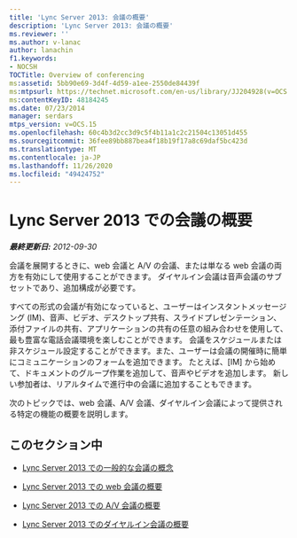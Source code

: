 ```yaml
---
title: 'Lync Server 2013: 会議の概要'
description: 'Lync Server 2013: 会議の概要'
ms.reviewer: ''
ms.author: v-lanac
author: lanachin
f1.keywords:
- NOCSH
TOCTitle: Overview of conferencing
ms:assetid: 5bb90e69-3d4f-4d59-a1ee-2550de84439f
ms:mtpsurl: https://technet.microsoft.com/en-us/library/JJ204928(v=OCS.15)
ms:contentKeyID: 48184245
ms.date: 07/23/2014
manager: serdars
mtps_version: v=OCS.15
ms.openlocfilehash: 60c4b3d2cc3d9c5f4b11a1c2c21504c13051d455
ms.sourcegitcommit: 36fee89bb887bea4f18b19f17a8c69daf5bc423d
ms.translationtype: MT
ms.contentlocale: ja-JP
ms.lasthandoff: 11/26/2020
ms.locfileid: "49424752"
---
```

# <a name="overview-of-conferencing-in-lync-server-2013"></a>Lync Server 2013 での会議の概要

<div data-xmlns="http://www.w3.org/1999/xhtml">

<div class="topic" data-xmlns="http://www.w3.org/1999/xhtml" data-msxsl="urn:schemas-microsoft-com:xslt" data-cs="https://msdn.microsoft.com/">

<div data-asp="https://msdn2.microsoft.com/asp">



</div>

<div id="mainSection">

<div id="mainBody">

<span> </span>

_**最終更新日:** 2012-09-30_

会議を展開するときに、web 会議と A/V の会議、または単なる web 会議の両方を有効にして使用することができます。 ダイヤルイン会議は音声会議のサブセットであり、追加構成が必要です。

すべての形式の会議が有効になっていると、ユーザーはインスタントメッセージング (IM)、音声、ビデオ、デスクトップ共有、スライドプレゼンテーション、添付ファイルの共有、アプリケーションの共有の任意の組み合わせを使用して、最も豊富な電話会議環境を楽しむことができます。 会議をスケジュールまたは非スケジュール設定することができます。また、ユーザーは会議の開催時に簡単にコミュニケーションのフォームを追加できます。 たとえば、[IM] から始めて、ドキュメントのグループ作業を追加して、音声やビデオを追加します。 新しい参加者は、リアルタイムで進行中の会議に追加することもできます。

次のトピックでは、web 会議、A/V 会議、ダイヤルイン会議によって提供される特定の機能の概要を説明します。

<div>

## <a name="in-this-section"></a>このセクション中

  - [Lync Server 2013 での一般的な会議の概念](lync-server-2013-common-conferencing-concepts.md)

  - [Lync Server 2013 での web 会議の概要](lync-server-2013-web-conferencing-overview.md)

  - [Lync Server 2013 での A/V 会議の概要](lync-server-2013-a-v-conferencing-overview.md)

  - [Lync Server 2013 でのダイヤルイン会議の概要](lync-server-2013-dial-in-conferencing-overview.md)

</div>

</div>

<span> </span>

</div>

</div>

</div>

